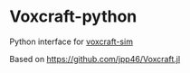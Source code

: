# Voxcraft-python
Python interface for [voxcraft-sim](https://github.com/voxcraft/voxcraft-sim)

Based on https://github.com/jpp46/Voxcraft.jl
